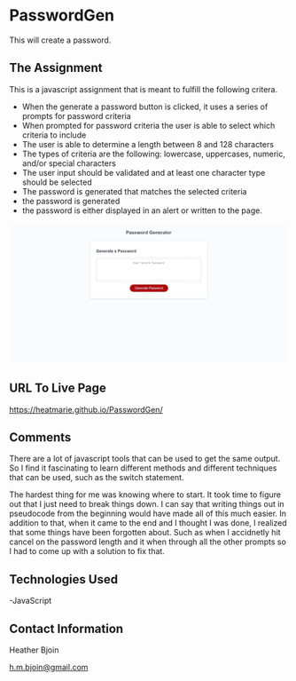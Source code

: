 # PasswordGen
This will create a password.

## The Assignment
This is a javascript assignment that is meant to fulfill the following critera. 

- When the generate a password button is clicked, it uses a series of prompts for password criteria
- When prompted for password criteria the user is able to select which criteria to include
- The user is able to determine a length between 8 and 128 characters 
- The types of criteria are the following: lowercase, uppercases, numeric, and/or special characters
- The user input should be validated and at least one character type should be selected 
- The password is generated that matches the selected criteria
- the password is generated 
- the password is either displayed in an alert or written to the page. 

<img src="img/Capture.JPG">

## URL To Live Page 

https://heatmarie.github.io/PasswordGen/

## Comments 
There are a lot of javascript tools that can be used to get the same output. So I find it fascinating to learn different methods and different techniques that can be used, such as the switch statement. 

The hardest thing for me was knowing where to start. It took time to figure out that I just need to break things down. I can say that writing things out in pseudocode from the beginning would have made all of this much easier. In addition to that, when it came to the end and I thought I was done, I realized that some things have been forgotten about. Such as when I accidnetly hit cancel on the password length and it when through all the other prompts so I had to come up with a solution to fix that.  

## Technologies Used

-JavaScript

## Contact Information 

Heather Bjoin 

h.m.bjoin@gmail.com
